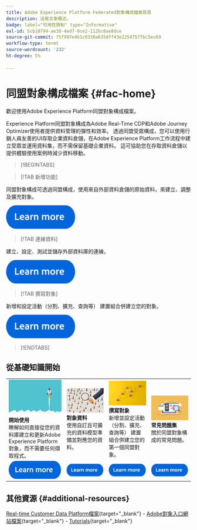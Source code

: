 ```yaml
---
title: Adobe Experience Platform Federated對象構成檔案首頁
description: 這是文章概述。
badge: label="可用性限制" type="Informative"
exl-id: 5cb18794-ae38-4ed7-9ce2-112bc6ae8dce
source-git-commit: 75f997e4b1c0338a635dff43e2254757fbc5ec69
workflow-type: tm+mt
source-wordcount: '232'
ht-degree: 5%

---
```


# 同盟對象構成檔案  {#fac-home}

歡迎使用Adobe Experience Platform同盟對象構成檔案。

Experience Platform同盟對象構成為Adobe Real-Time CDP和Adobe Journey Optimizer使用者提供資料管理的彈性和效率。 透過同盟受眾構成，您可以使用行銷人員友善的UI存取企業資料倉儲，在Adobe Experience Platform工作流程中建立受眾並運用資料集，而不需保留基礎企業資料。 這可協助您在存取資料倉儲以提供體驗使用案例時減少資料移動。

>[!BEGINTABS]

>[!TAB 新增功能]

同盟對象構成可透過同盟構成，使用來自外部資料倉儲的原始資料，來建立、調整及擴充對象。

[![影像](assets/learn-more-button.svg)](start/release-notes.md)

>[!TAB 連線資料]

建立、設定、測試並儲存外部資料庫的連線。

[![影像](assets/learn-more-button.svg)](connections/federated-db.md)

>[!TAB 撰寫對象]

新增和設定活動（分割、擴充、查詢等） 建置組合併建立您的對象。

[![影像](assets/learn-more-button.svg)](compositions/gs-compositions.md)

>[!ENDTABS]

## 從基礎知識開始

<table style="table-layout:fixed">
  <tr style="border: 0;">
    <td>
    <a href="start/get-started.md"><img src="assets/do-not-localize/start-quick.png"></a>
    <div><strong>開始使用</strong><br/>瞭解如何直接從您的資料庫建立和更新Adobe Experience Platform對象，而不需要任何擷取程式。
    </div>
    </td>
    <td>
    <a href="data-management/gs-models.md"><img src="assets/do-not-localize/start-profiles.png"></a>
    <div><strong>對象資料</strong><br/>使用自訂且可擴充的資料模型準備並對應您的資料。
    </div>
    </td>
    <td>
    <a href="compositions/gs-compositions.md"><img src="assets/do-not-localize/start-journey.jpeg"></a>
    <div><strong>撰寫對象</strong><br/>新增並設定活動（分割、擴充、查詢等） 建置組合併建立您的第一個同盟對象。
    </div>
    </td>
    <td>
    <a href="start/get-started.md#faq"><img src="assets/do-not-localize/start-faq.png"></a>
    <div><strong>常見問題集</strong><br/>關於同盟對象構成的常見問題。</div>
    </td>
  </tr>
  <tr style="border: 0;">
    <td><a href="start/get-started.md"><img src="assets/learn-more-button.svg"></a></td>
    <td><a href="data-management/gs-models.md"><img src="assets/learn-more-button.svg"></a></td>
    <td><a href="compositions/gs-compositions.md"><img src="assets/learn-more-button.svg"></a></td>
    <td><a href="start/get-started.md#faq"><img src="assets/learn-more-button.svg"></a></td>
    </tr>
</table>


## 其他資源  {#additional-resources}

[Real-time Customer Data Platform檔案](https://experienceleague.adobe.com/en/docs/experience-platform/rtcdp/home){target="_blank"} - [Adobe對象入口網站檔案](https://experienceleague.adobe.com/en/docs/experience-platform/segmentation/ui/audience-dashboard){target="_blank"} - [Tutorials](https://experienceleague.adobe.com/en/docs/platform-learn/tutorials/audiences/introduction-to-audience-portal-and-composition){target="_blank"}
